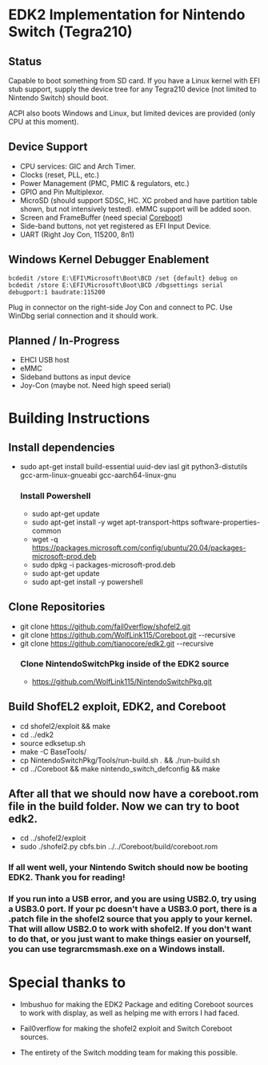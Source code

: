# EDK2 Implementation for Nintendo Switch (Tegra210)

## Status
Capable to boot something from SD card. If you have a Linux kernel with EFI stub support, supply the device tree for any Tegra210 device (not limited to Nintendo Switch) should boot.

ACPI also boots Windows and Linux, but limited devices are provided (only CPU at this moment).

## Device Support
- CPU services: GIC and Arch Timer.
- Clocks (reset, PLL, etc.)
- Power Management (PMC, PMIC & regulators, etc.)
- GPIO and Pin Multiplexor.
- MicroSD (should support SDSC, HC. XC probed and have partition table shown, but not intensively tested). eMMC support will be added soon.
- Screen and FrameBuffer (need special [Coreboot](https://github.com/imbushuo/Coreboot))
- Side-band buttons, not yet registered as EFI Input Device.
- UART (Right Joy Con, 115200, 8n1)

## Windows Kernel Debugger Enablement

    bcdedit /store E:\EFI\Microsoft\Boot\BCD /set {default} debug on
    bcdedit /store E:\EFI\Microsoft\Boot\BCD /dbgsettings serial debugport:1 baudrate:115200
    
Plug in connector on the right-side Joy Con and connect to PC. Use WinDbg serial connection and it should work.

## Planned / In-Progress

- EHCI USB host
- eMMC
- Sideband buttons as input device
- Joy-Con (maybe not. Need high speed serial)

# Building Instructions

## Install dependencies
- sudo apt-get install build-essential uuid-dev iasl git python3-distutils gcc-arm-linux-gnueabi gcc-aarch64-linux-gnu
    ### Install Powershell
    - sudo apt-get update
    - sudo apt-get install -y wget apt-transport-https software-properties-common
    - wget -q https://packages.microsoft.com/config/ubuntu/20.04/packages-microsoft-prod.deb
    - sudo dpkg -i packages-microsoft-prod.deb
    - sudo apt-get update
    - sudo apt-get install -y powershell

## Clone Repositories
- git clone https://github.com/fail0verflow/shofel2.git
- git clone https://github.com/WolfLink115/Coreboot.git --recursive
- git clone https://github.com/tianocore/edk2.git --recursive
    ### Clone NintendoSwitchPkg inside of the EDK2 source
    - https://github.com/WolfLink115/NintendoSwitchPkg.git

## Build ShofEL2 exploit, EDK2, and Coreboot
- cd shofel2/exploit && make
- cd ../edk2
- source edksetup.sh
- make -C BaseTools/
- cp NintendoSwitchPkg/Tools/run-build.sh . && ./run-build.sh
- cd ../Coreboot && make nintendo_switch_defconfig && make

## After all that we should now have a coreboot.rom file in the build folder. Now we can try to boot edk2.
- cd ../shofel2/exploit
- sudo ./shofel2.py cbfs.bin ../../Coreboot/build/coreboot.rom

### If all went well, your Nintendo Switch should now be booting EDK2. Thank you for reading!

### If you run into a USB error, and you are using USB2.0, try using a USB3.0 port. If your pc doesn't have a USB3.0 port, there is a .patch file in the shofel2 source that you apply to your kernel. That will allow USB2.0 to work with shofel2. If you don't want to do that, or you just want to make things easier on yourself, you can use tegrarcmsmash.exe on a Windows install.

# Special thanks to

- Imbushuo for making the EDK2 Package and editing Coreboot sources to work with display, as well as helping me with errors I had faced.

- Fail0verflow for making the shofel2 exploit and Switch Coreboot sources.

- The entirety of the Switch modding team for making this possible.

